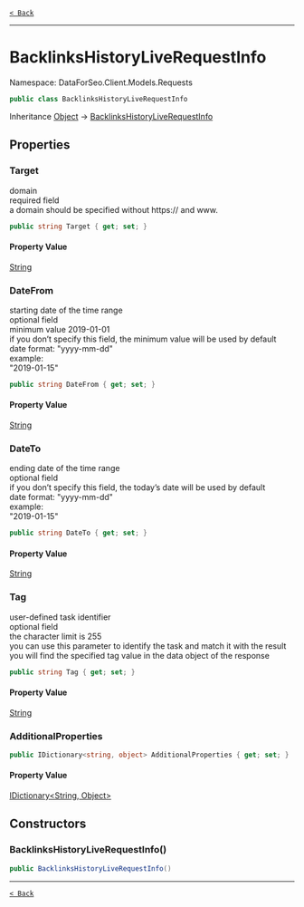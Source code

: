 [`< Back`](./)

---

# BacklinksHistoryLiveRequestInfo

Namespace: DataForSeo.Client.Models.Requests

```csharp
public class BacklinksHistoryLiveRequestInfo
```

Inheritance [Object](https://docs.microsoft.com/en-us/dotnet/api/system.object) → [BacklinksHistoryLiveRequestInfo](./dataforseo.client.models.requests.backlinkshistoryliverequestinfo)

## Properties

### **Target**

domain
 <br>required field
 <br>a domain should be specified without https:// and www.

```csharp
public string Target { get; set; }
```

#### Property Value

[String](https://docs.microsoft.com/en-us/dotnet/api/system.string)<br>

### **DateFrom**

starting date of the time range
 <br>optional field
 <br>minimum value 2019-01-01
 <br>if you don’t specify this field, the minimum value will be used by default
 <br>date format: "yyyy-mm-dd"
 <br>example:
 <br>"2019-01-15"

```csharp
public string DateFrom { get; set; }
```

#### Property Value

[String](https://docs.microsoft.com/en-us/dotnet/api/system.string)<br>

### **DateTo**

ending date of the time range
 <br>optional field
 <br>if you don’t specify this field, the today’s date will be used by default
 <br>date format: "yyyy-mm-dd"
 <br>example:
 <br>"2019-01-15"

```csharp
public string DateTo { get; set; }
```

#### Property Value

[String](https://docs.microsoft.com/en-us/dotnet/api/system.string)<br>

### **Tag**

user-defined task identifier
 <br>optional field
 <br>the character limit is 255
 <br>you can use this parameter to identify the task and match it with the result
 <br>you will find the specified tag value in the data object of the response

```csharp
public string Tag { get; set; }
```

#### Property Value

[String](https://docs.microsoft.com/en-us/dotnet/api/system.string)<br>

### **AdditionalProperties**

```csharp
public IDictionary<string, object> AdditionalProperties { get; set; }
```

#### Property Value

[IDictionary&lt;String, Object&gt;](https://docs.microsoft.com/en-us/dotnet/api/system.collections.generic.idictionary-2)<br>

## Constructors

### **BacklinksHistoryLiveRequestInfo()**

```csharp
public BacklinksHistoryLiveRequestInfo()
```

---

[`< Back`](./)
